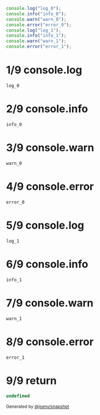 ```js
console.log("log_0");
console.info("info_0");
console.warn("warn_0");
console.error("error_0");
console.log("log_1");
console.info("info_1");
console.warn("warn_1");
console.error("error_1");
```

# 1/9 console.log

```console
log_0
```

# 2/9 console.info

```console
info_0
```

# 3/9 console.warn

```console
warn_0
```

# 4/9 console.error

```console
error_0
```

# 5/9 console.log

```console
log_1
```

# 6/9 console.info

```console
info_1
```

# 7/9 console.warn

```console
warn_1
```

# 8/9 console.error

```console
error_1
```

# 9/9 return

```js
undefined
```

<sub>
  Generated by <a href="https://github.com/jsenv/core/tree/main/packages/independent/snapshot">@jsenv/snapshot</a>
</sub>